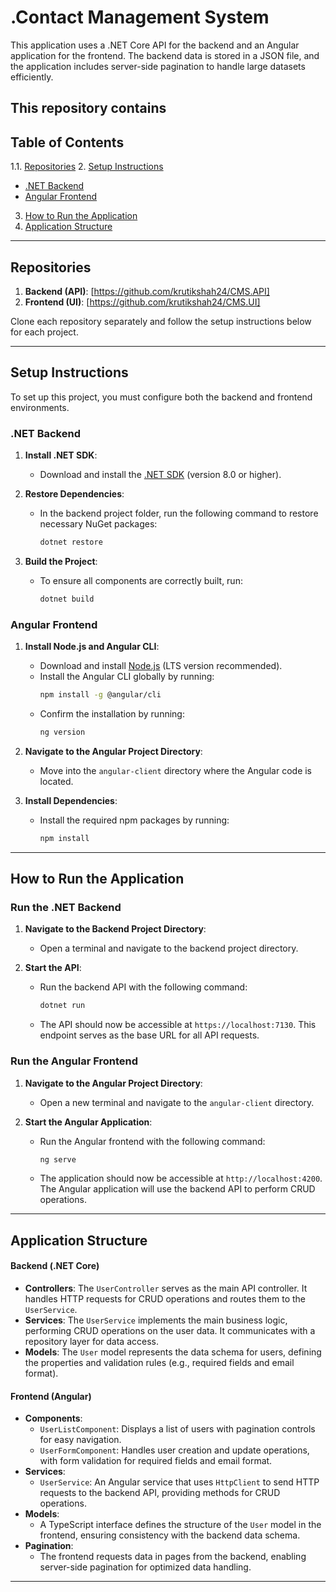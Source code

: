 # .Contact Management System

This application uses a .NET Core API for the backend and an Angular application for the frontend. The backend data is stored in a JSON file, and the application includes server-side pagination to handle large datasets efficiently.

This repository contains
---

## Table of Contents

1.1. [Repositories](#repositories)
2. [Setup Instructions](#setup-instructions)
   - [.NET Backend](#net-backend)
   - [Angular Frontend](#angular-frontend)
3. [How to Run the Application](#how-to-run-the-application)
4. [Application Structure](#design-decisions-and-application-structure)

---

## Repositories

1. **Backend (API)**: [https://github.com/krutikshah24/CMS.API]
2. **Frontend (UI)**: [https://github.com/krutikshah24/CMS.UI]

Clone each repository separately and follow the setup instructions below for each project.

---

## Setup Instructions

To set up this project, you must configure both the backend and frontend environments.

### .NET Backend

1. **Install .NET SDK**:
   - Download and install the [.NET SDK](https://dotnet.microsoft.com/download) (version 8.0 or higher).
     
2. **Restore Dependencies**:
   - In the backend project folder, run the following command to restore necessary NuGet packages:
     ```bash
     dotnet restore
     ```
3. **Build the Project**:
   - To ensure all components are correctly built, run:
     ```bash
     dotnet build
     ```

### Angular Frontend

1. **Install Node.js and Angular CLI**:
   - Download and install [Node.js](https://nodejs.org/) (LTS version recommended).
   - Install the Angular CLI globally by running:
     ```bash
     npm install -g @angular/cli
     ```
   - Confirm the installation by running:
     ```bash
     ng version
     ```

2. **Navigate to the Angular Project Directory**:
   - Move into the `angular-client` directory where the Angular code is located.

3. **Install Dependencies**:
   - Install the required npm packages by running:
     ```bash
     npm install
     ```
---

## How to Run the Application

### Run the .NET Backend

1. **Navigate to the Backend Project Directory**:
   - Open a terminal and navigate to the backend project directory.

2. **Start the API**:
   - Run the backend API with the following command:
     ```bash
     dotnet run
     ```
   - The API should now be accessible at `https://localhost:7130`. This endpoint serves as the base URL for all API requests.

### Run the Angular Frontend

1. **Navigate to the Angular Project Directory**:
   - Open a new terminal and navigate to the `angular-client` directory.

2. **Start the Angular Application**:
   - Run the Angular frontend with the following command:
     ```bash
     ng serve
     ```
   - The application should now be accessible at `http://localhost:4200`. The Angular application will use the backend API to perform CRUD operations.

---

## Application Structure

#### Backend (.NET Core)

- **Controllers**: The `UserController` serves as the main API controller. It handles HTTP requests for CRUD operations and routes them to the `UserService`.
- **Services**: The `UserService` implements the main business logic, performing CRUD operations on the user data. It communicates with a repository layer for data access.
- **Models**: The `User` model represents the data schema for users, defining the properties and validation rules (e.g., required fields and email format).

#### Frontend (Angular)

- **Components**:
   - `UserListComponent`: Displays a list of users with pagination controls for easy navigation.
   - `UserFormComponent`: Handles user creation and update operations, with form validation for required fields and email format.
- **Services**:
   - `UserService`: An Angular service that uses `HttpClient` to send HTTP requests to the backend API, providing methods for CRUD operations.
- **Models**:
   - A TypeScript interface defines the structure of the `User` model in the frontend, ensuring consistency with the backend data schema.
- **Pagination**:
   - The frontend requests data in pages from the backend, enabling server-side pagination for optimized data handling.

---
